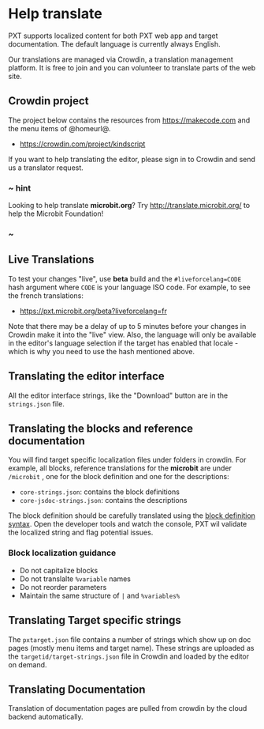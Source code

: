 # Help translate

PXT supports localized content for both PXT web app and target documentation. The default language is currently always English.

Our translations are managed via Crowdin, a translation management platform. It is free to join and you can volunteer to translate parts of the web site.

## Crowdin project

The project below contains the resources from https://makecode.com and the menu items of @homeurl@.

* <https://crowdin.com/project/kindscript>

If you want to help translating the editor, please sign in to Crowdin and send us a translator request.

### ~ hint

Looking to help translate **microbit.org**? Try http://translate.microbit.org/ to help the Microbit Foundation!

### ~

## Live Translations

To test your changes "live", use **beta** build and the `#liveforcelang=CODE` hash argument where `CODE` is your language ISO code. For example, to see the french translations:

* https://pxt.microbit.org/beta?liveforcelang=fr

Note that there may be a delay of up to 5 minutes before your changes in Crowdin make it into the "live" view. Also, the language will only be available in the editor's language selection if the target has enabled that locale - which is why you need to use the hash mentioned above.

## Translating the editor interface

All the editor interface strings, like the "Download" button are in the `strings.json` file.

## Translating the blocks and reference documentation

You will find target specific localization files under folders in crowdin. For example, all blocks, reference translations for the **microbit** are under `/microbit` , one for the block definition and one for the descriptions:

* `core-strings.json`: contains the block definitions
* `core-jsdoc-strings.json`: contains the descriptions

The block definition should be carefully translated using the [block definition syntax](https://makecode.com/defining-blocks). Open the developer tools and watch the console, PXT wil validate the localized string and flag potential issues.

### Block localization guidance

* Do not capitalize blocks
* Do not translalte `%variable` names
* Do not reorder parameters
* Maintain the same structure of `|` and `%variables%`

## Translating Target specific strings

The `pxtarget.json` file contains a number of strings which show up on doc pages (mostly menu items and target name). These strings are uploaded as the `targetid/target-strings.json` file in Crowdin and loaded by the editor on demand.

## Translating Documentation

Translation of documentation pages are pulled from crowdin by the cloud backend automatically.